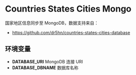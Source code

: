 # Countries States Cities Mongo

国家地区信息同步至 MongoDB，数据支持来自：

- https://github.com/dr5hn/countries-states-cities-database

## 环境变量

- **DATABASE_URI** MongoDB 连接 URI
- **DATABASE_DBNAME** 数据库名称